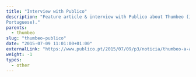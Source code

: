 ```yaml
---
title: "Interview with Publico"
description: "Feature article & interview with Publico about Thumbeo (in
Portuguese)."
parents:
  - thumbeo
slug: "thumbeo-publico"
date: "2015-07-09 11:01:00+01:00"
externalLink: "https://www.publico.pt/2015/07/09/p3/noticia/thumbeo-a-app-de-boleias-personalizadas-criada-por-dois-universitarios-1823980"
weight: -1
types:
  - other
---
```

